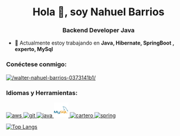 <h1 align="center">Hola 👋, soy Nahuel Barrios</h1>
<h3 align="center">Backend Developer Java</h3>

- 🔭 Actualmente estoy trabajando en **Java, Hibernate, SpringBoot , experto, MySql**

<h3 align="left">Conéctese conmigo:</h3>
<p align="left">
<a href="https://www.linkedin.com/in/walter-nahuel-barrios-0373141b1/" target="linkedin"><img align="center" src="https://raw.githubusercontent.com/rahuldkjain/github-profile-readme-generator/master/src/images/icons/Social /linked-in-alt.svg" alt="/walter-nahuel-barrios-0373141b1/" height="30" width="40" /></a>
</p>

<h3 align="left"> Idiomas y Herramientas:</h3>
<p align="left"> <a href="https://aws.amazon.com" target="_blank" rel="noreferrer"> <img src="https://raw.githubusercontent.com/devicons /devicon/master/icons/amazonwebservices/amazonwebservices-original-wordmark.svg" alt="aws" width="40" height="40"/> </a> <a href="https://git-scm .com/" target="_blank" rel="noreferrer"> <img src="https://www.vectorlogo.zone/logos/git-scm/git-scm-icon.svg" alt="git" ancho ="40" height="40"/> </a> <a href="https://www.java.com" target="_blank" rel="noreferrer"> <img src="https:// crudo.githubusercontent.com/devicons/devicon/master/icons/java/java-original.svg" alt="java" width="40" height="40"/> </a> <a href="https:// www.mysql.com/" target="_blank" rel="noreferrer"> <img src="https://raw.githubusercontent.com/devicons/devicon/master/icons/mysql/mysql-original-wordmark.svg " alt="mysql" width="40" height="40"/> </a> <a href="https://postman.com" target="_blank" rel="noreferrer"> <img src= "https://www.vectorlogo.zone/logos/getpostman/getpostman-icon.svg" alt="cartero" width="40" height="40"/> </a> <a href="https://spring.io/" target="_blank" rel="noreferrer"> <img src="https://www.vectorlogo.zone/logos/springio/springio-icon.svg" alt="spring" width= "40" altura="40"/> </a> </p>


[![Top Langs](https://github-readme-stats.vercel.app/api/top-langs/?username=nahuelbarrios&layout=compact)](https://github.com/nahuelbarrios/)
